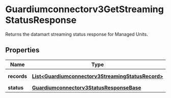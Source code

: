 

# Guardiumconnectorv3GetStreamingStatusResponse

Returns the datamart streaming status response for Managed Units.

## Properties

| Name | Type | Description | Notes |
|------------ | ------------- | ------------- | -------------|
|**records** | [**List&lt;Guardiumconnectorv3StreamingStatusRecord&gt;**](Guardiumconnectorv3StreamingStatusRecord.md) | Status records. |  [optional] |
|**status** | [**Guardiumconnectorv3StatusResponseBase**](Guardiumconnectorv3StatusResponseBase.md) |  |  [optional] |



